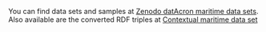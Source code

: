 You can find data sets and samples at [Zenodo datAcron maritime data sets](https://zenodo.org/record/1167595). Also available are the converted RDF triples at [Contextual maritime data set](https://zenodo.org/record/2576584)
